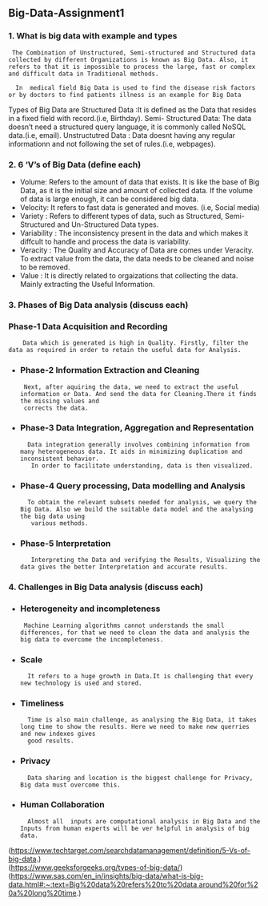 ##                                                                  Big-Data-Assignment1
### 1. What is big data with example and types

     The Combination of Unstructured, Semi-structured and Structured data collected by different Organizations is known as Big Data. Also, it refers to that it is impossible to process the large, fast or complex and difficult data in Traditional methods.

      In  medical field Big Data is used to find the disease risk factors or by doctors to find patients illness is an example for Big Data

Types of Big Data are 
       Structured Data :It is defined as the Data that resides in a fixed field with record.(i.e, Birthday). 
       Semi- Structured Data: The data doesn’t need a structured query language, it is commonly called NoSQL data.(i.e, email). 
       Unstructutred Data : Data doesnt having any regular informationn and not following the set of rules.(i.e, webpages).


### 2. 6 ‘V’s of Big Data (define each)

- Volume:  Refers to the amount of data that exists. It is like the base of Big Data, as it is the initial size and amount of collected data. If the volume of data 
           is large enough, it can be considered big data.
- Velocity: It refers to fast data is generated and moves. (i.e, Social media)
- Variety : Refers to different types of data, such as Structured, Semi-Structured and Un-Structured Data types.
- Variability :  The inconsistency present in the data and which makes it diffcult to handle and process the data is variability.
- Veracity : The Quality and Accuracy of Data are comes under Veracity. To extract value from the data, the data needs to be cleaned and noise to be removed.
- Value : It is directly related to orgaizations that collecting the data. Mainly extracting the Useful Information.
  

### 3. Phases of Big Data analysis (discuss each)
 ### Phase-1 Data Acquisition and Recording
        Data which is generated is high in Quality. Firstly, filter the data as required in order to retain the useful data for Analysis. 
- ### Phase-2 Information Extraction and Cleaning
       Next, after aquiring the data, we need to extract the useful information or Data. And send the data for Cleaning.There it finds the missing values and 
       corrects the data. 
- ### Phase-3 Data Integration, Aggregation and Representation
        Data integration generally involves combining information from many heterogeneous data. It aids in minimizing duplication and inconsistent behavior. 
         In order to facilitate understanding, data is then visualized.
- ### Phase-4 Query processing, Data modelling and  Analysis
        To obtain the relevant subsets needed for analysis, we query the Big Data. Also we build the suitable data model and the analysing the big data using 
         various methods.   
- ### Phase-5 Interpretation
         Interpreting the Data and verifying the Results, Visualizing the data gives the better Interpretation and accurate results.

  

### 4. Challenges in Big Data analysis (discuss each)
 - ### Heterogeneity and incompleteness
        Machine Learning algorithms cannot understands the small differences, for that we need to clean the data and analysis the big data to overcome the incompleteness.   
- ### Scale
        It refers to a huge growth in Data.It is challenging that every new technology is used and stored.
- ### Timeliness
        Time is also main challenge, as analysing the Big Data, it takes long time to show the results. Here we need to make new querries and new indexes gives 
        good results. 
- ### Privacy
        Data sharing and location is the biggest challenge for Privacy, Big data must overcome this. 
- ### Human Collaboration
        Almost all  inputs are computational analysis in Big Data and the Inputs from human experts will be ver helpful in analysis of big data.




(https://www.techtarget.com/searchdatamanagement/definition/5-Vs-of-big-data.)     
(https://www.geeksforgeeks.org/types-of-big-data/)
(https://www.sas.com/en_in/insights/big-data/what-is-big-data.html#:~:text=Big%20data%20refers%20to%20data,around%20for%20a%20long%20time.)
